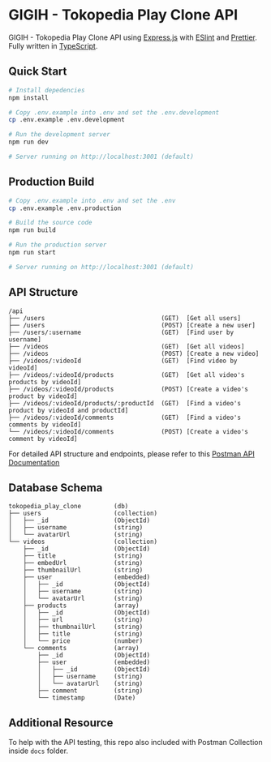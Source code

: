 # GIGIH - Tokopedia Play Clone API

GIGIH - Tokopedia Play Clone API using [Express.js](https://github.com/expressjs/express) with [ESlint](https://github.com/eslint/eslint) and [Prettier](https://github.com/prettier/prettier). Fully written in [TypeScript](https://github.com/microsoft/TypeScript).

## Quick Start

```bash
# Install depedencies
npm install

# Copy .env.example into .env and set the .env.development
cp .env.example .env.development

# Run the development server
npm run dev

# Server running on http://localhost:3001 (default)
```

## Production Build

```bash
# Copy .env.example into .env and set the .env
cp .env.example .env.production

# Build the source code
npm run build

# Run the production server
npm run start

# Server running on http://localhost:3001 (default)
```

## API Structure

```
/api
├── /users                                (GET)  [Get all users]
├── /users                                (POST) [Create a new user]
├── /users/:username                      (GET)  [Find user by username]
├── /videos                               (GET)  [Get all videos]
├── /videos                               (POST) [Create a new video]
├── /videos/:videoId                      (GET)  [Find video by videoId]
├── /videos/:videoId/products             (GET)  [Get all video's products by videoId]
├── /videos/:videoId/products             (POST) [Create a video's product by videoId]
├── /videos/:videoId/products/:productId  (GET)  [Find a video's product by videoId and productId]
├── /videos/:videoId/comments             (GET)  [Find a video's comments by videoId]
└── /videos/:videoId/comments             (POST) [Create a video's comment by videoId]
```

For detailed API structure and endpoints, please refer to this [Postman API Documentation](https://documenter.getpostman.com/view/28036821/2s9XxztXxZ)

## Database Schema

```
tokopedia_play_clone         (db)
├── users                    (collection)
│   ├── _id                  (ObjectId)
│   ├── username             (string)
│   └── avatarUrl            (string)
└── videos                   (collection)
    ├── _id                  (ObjectId)
    ├── title                (string)
    ├── embedUrl             (string)
    ├── thumbnailUrl         (string)
    ├── user                 (embedded)
    │   ├── _id              (ObjectId)
    │   ├── username         (string)
    │   └── avatarUrl        (string)
    ├── products             (array)
    │   ├── _id              (ObjectId)
    │   ├── url              (string)
    │   ├── thumbnailUrl     (string)
    │   ├── title            (string)
    │   └── price            (number)
    └── comments             (array)
        ├── _id              (ObjectId)
        ├── user             (embedded)
        │   ├── _id          (ObjectId)
        │   ├── username     (string)
        │   └── avatarUrl    (string)
        ├── comment          (string)
        └── timestamp        (Date)
```

## Additional Resource

To help with the API testing, this repo also included with Postman Collection inside `docs` folder.
